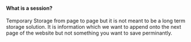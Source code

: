 #### What is a session? 

Temporary Storage from page to page but it is not meant to be a long term storage solution. It is information which we want to append onto the next page of the website but not something you want to save perminantly. 

